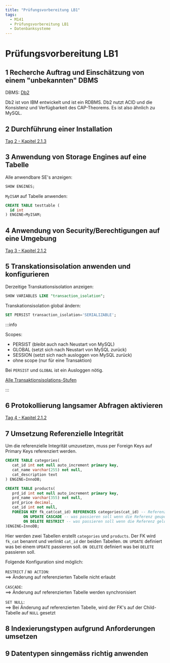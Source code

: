 ```yaml
---
title: "Prüfungsvorbereitung LB1"
tags:
  - M141
  - Prüfungsvorbereitung LB1
  - Datenbanksysteme
---
```


# Prüfungsvorbereitung LB1

## 1 Recherche Auftrag und Einschätzung von einem "unbekannten" DBMS

DBMS: [Db2](https://www.ibm.com/products/db2)

Db2 ist von IBM entwickelt und ist ein RDBMS. Db2 nutzt ACID und die Konsistenz und Verfügbarkeit des CAP-Theorems. Es ist also ähnlich zu MySQL.

## 2 Durchführung einer Installation

[Tag 2 - Kapitel 2.1.3](/docs/M141/tag-0002#213-prozess-der-installation)

## 3 Anwendung von Storage Engines auf eine Tabelle

Alle anwendbare SE's anzeigen:

```sql
SHOW ENGINES;
```

`MyISAM` auf Tabelle anwenden:

```sql
CREATE TABLE testtable (
  id int
) ENGINE=MyISAM;
```

## 4 Anwendung von Security/Berechtigungen auf eine Umgebung

[Tag 3 - Kapitel 2.1.2](/docs/M141/tag-0003#212-benutzer-und-berechtigungen)

## 5 Transkationsisolation anwenden und konfigurieren

Derzeitige Transkationsisolation anzeigen:

```sql
SHOW VARIABLES LIKE "transaction_isolation";
```

Transkationsisolation global ändern:

```sql
SET PERSIST transaction_isolation='SERIALIZABLE';
```

:::info

Scopes:

- PERSIST (bleibt auch nach Neustart von MySQL)
- GLOBAL (setzt sich nach Neustart von MySQL zurück)
- SESSION (setzt sich nach ausloggen von MySQL zurück)
- ohne scope (nur für eine Transaktion)

Bei `PERSIST` und `GLOBAL` ist ein Ausloggen nötig.

[Alle Transaktionsisolations-Stufen](./pruefungsvorbereitung-lb2.md#3-erklären-sie-was-transaktionen-sind-und-was-anomalien-sind-erklären-sie-in-diesem-zusammenhang-die-einstellungen-zur-perfomancesteigerung)

:::

## 6 Protokollierung langsamer Abfragen aktivieren

[Tag 4 - Kapitel 2.1.2](/docs/M141/tag-0004#212-server-betrieb)

## 7 Umsetzung Referenzielle Integrität

Um die referenzielle Integrität umzusetzen, muss per Foreign Keys auf Primary Keys referenziert werden.

```sql
CREATE TABLE categories(
   cat_id int not null auto_increment primary key,
   cat_name varchar(255) not null,
   cat_description text
) ENGINE=InnoDB;

CREATE TABLE products(
   prd_id int not null auto_increment primary key,
   prd_name varchar(355) not null,
   prd_price decimal,
   cat_id int not null,
   FOREIGN KEY fk_cat(cat_id) REFERENCES categories(cat_id) -- Referenz setzen
        ON UPDATE CASCADE -- was passieren soll wenn die Referenz geupdated wird
        ON DELETE RESTRICT -- was passieren soll wenn die Referenz gelöscht wird
)ENGINE=InnoDB;
```

Hier werden zwei Tabellen erstellt `categories` und `products`. Der FK wird `fk_cat` benannt und verlinkt `cat_id` der beiden Tabellen. `ON UPDATE` definiert was bei einem `UPDATE` passieren soll. `ON DELETE` definiert was bei `DELETE` passieren soll.

Folgende Konfiguration sind möglich:

`RESTRICT` / `NO ACTION`:  
==> Änderung auf referenzierten Tabelle nicht erlaubt

`CASCADE`:  
==> Änderung auf referenzierten Tabelle werden synchronisiert

`SET NULL`:  
==> Bei Änderung auf referenzierten Tabelle, wird der FK's auf der Child-Tabelle auf `NULL` gesetzt

## 8 Indexierungstypen aufgrund Anforderungen umsetzen

## 9 Datentypen sinngemäss richtig anwenden
